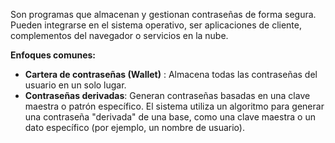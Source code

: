 Son programas que almacenan y gestionan contraseñas de forma segura. Pueden integrarse en el sistema operativo, ser aplicaciones de cliente, complementos del navegador o servicios en la nube.

**Enfoques comunes:**

- **Cartera de contraseñas (Wallet)** : Almacena todas las contraseñas del usuario en un solo lugar.
- **Contraseñas derivadas**: Generan contraseñas basadas en una clave maestra o patrón específico. El sistema utiliza un algoritmo para generar una contraseña "derivada" de una base, como una clave maestra o un dato específico (por ejemplo, un nombre de usuario).